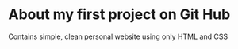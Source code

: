# About my first project on Git Hub
Contains simple, clean personal website using only HTML and CSS
